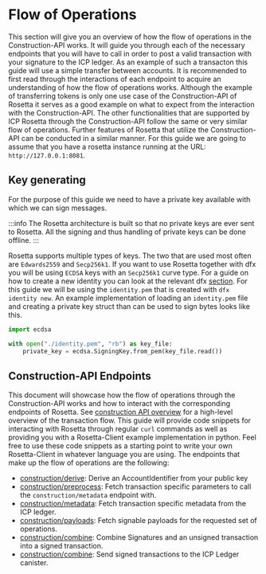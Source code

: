 # Flow of Operations
This section will give you an overview of how the flow of operations in the Construction-API works. It will guide you through each of the necessary endpoints that you will have to call in order to post a valid transaction with your signature to the ICP ledger. As an example of such a transacton this guide will use a simple transfer between accounts. 
It is recommended to first read through the interactions of each endpoint to acquire an understanding of how the flow of operations works. Although the example of transferring tokens is only one use case of the Construction-API of Rosetta it serves as a good example on what to expect from the interaction with the Construction-API. The other functionalities that are supported by ICP Rosetta through the Construction-API follow the same or very similar flow of operations.
Further features of Rosetta that utilize the Construction-API can be conducted in a similar manner.
For this guide we are going to assume that you have a rosetta instance running at the URL: `http://127.0.0.1:8081`.

## Key generating
For the purpose of this guide we need to have a private key available with which we can sign messages. 

:::info
The Rosetta architecture is built so that no private keys are ever sent to Rosetta. All the signing and thus handling of private keys can be done offline. 
:::

Rosetta supports multiple types of keys. The two that are used most often are `Edwards2559` and `Secp256k1`. If you want to use Rosetta together with dfx you will be using `ECDSA` keys with an `Secp256k1` curve type. For a guide on how to create a new identity you can look at the relevant dfx [section](/docs/current/developer-docs/developer-tools/cli-tools/cli-reference/dfx-identity). 
For this guide we will be using the `identity.pem` that is created with `dfx identity new`. 
An example implementation of loading an `identity.pem` file and creating a private key struct than can be used to sign bytes looks like this. 

```python
import ecdsa

with open("./identity.pem", "rb") as key_file:
    private_key = ecdsa.SigningKey.from_pem(key_file.read())

```

## Construction-API Endpoints
This document will showcase how the flow of operations through the Construction-API works and how to interact with the corresponding endpoints of Rosetta.
See [construction API overview](https://www.rosetta-api.org/docs/construction_api_introduction.html) for a high-level overview of the transaction flow. This guide will provide code snippets for interacting with Rosetta through regular `curl` commands as well as providing you with a Rosetta-Client example implementation in python. Feel free to use these code snippets as a starting point to write your own Rosetta-Client in whatever language you are using. 
The endpoints that make up the flow of operations are the following:
- [construction/derive](/docs/developer-docs/defi/rosetta/icp_rosetta/construction_api/operations_flow/derive.mdx): Derive an AccountIdentifier from your public key
- [construction/preprocess](/docs/developer-docs/defi/rosetta/icp_rosetta/construction_api/operations_flow/preprocess.mdx): Fetch transaction specific parameters to call the `construction/metadata` endpoint with. 
- [construction/metadata](/docs/developer-docs/defi/rosetta/icp_rosetta/construction_api/operations_flow/metadata.mdx): Fetch transaction specific metadata from the ICP ledger. 
- [construction/payloads](/docs/developer-docs/defi/rosetta/icp_rosetta/construction_api/operations_flow/payloads.mdx): Fetch signable payloads for the requested set of operations. 
- [construction/combine](/docs/developer-docs/defi/rosetta/icp_rosetta/construction_api/operations_flow/combine.mdx): Combine Signatures and an unsigned transaction into a signed transaction. 
- [construction/combine](/docs/developer-docs/defi/rosetta/icp_rosetta/construction_api/operations_flow/submit.mdx): Send signed transactions to the ICP Ledger canister. 